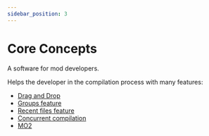 ```yaml
---
sidebar_position: 3
---
```


# Core Concepts

A software for mod developers.

Helps the developer in the compilation process with many features:

- [Drag and Drop](../compilation#drag-and-drop)
- [Groups feature](../basic-features/groups)
- [Recent files feature](../basic-features/recent-files)
- [Concurrent compilation](../getting-started/configuration#compilation)
- [MO2](../getting-started/mo2)
